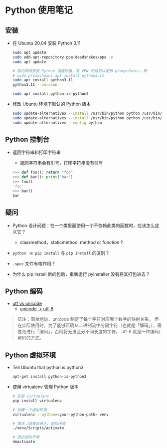 # Python 使用笔记

## 安装

- 在 Ubuntu 20.04 安装 Python 3.11

  ```sh
  sudo apt update
  sudo add-apt-repository ppa:deadsnakes/ppa -y
  sudo apt update

  # 国内网络安装 Python 速度较慢，有 VPN 的话可以使用 proxychains，即
  # sudo proxychains apt install python3.11
  sudo apt install python3.11
  python3.11 --version

  sudo apt install python-is-python3
  ```

- 修改 Ubuntu 环境下默认的 Python 版本

  ```sh
  sudo update-alternatives --install /usr/bin/python python /usr/bin/python3.8 1
  sudo update-alternatives --install /usr/bin/python python /usr/bin/python3.11 2
  sudo update-alternatives --config python
  ```

## Python 控制台

- 返回字符串和打印字符串
  - 返回字符串会有引号，打印字符串没有引号

  ```python
  >>> def foo(): return "foo"
  >>> def bar(): print("bar")
  >>> foo()
  'foo'
  >>> bar()
  bar
  ```

## 疑问

- Python 设计问题：在一个类里面使用一个不依赖此类的函数时，应该怎么定义它？
  - classmethod，staticmethod, method or function ?

- `python -m pip install` 与  `pip install` 的区别？
- `.spec` 文件有啥作用？
- 为什么 pip install 新的包后，重新运行 pyinstaller 没有将其打包进去？

## Python 编码

- [utf vs unicode][1]
  - [unicode -> utf-8][2]

> 伍注：简单地说，unicode 制定了每个字符对应哪个数字的映射关系。
> 但在实际使用时，为了能够正确从二进制流中分隔字符（也就是「解码」），需要先进行「编码」，否则将无法区分不同长度的字符。
> utf-8 就是一种编码/解码的方式。

## Python 虚拟环境

- Tell Ubuntu that python is python3

  ```sh
  apt-get install python-is-python3
  ```

- 使用 virtualenv 管理 Python 版本

  ```sh
  # 安装 virtualenv
  pip install virtualenv

  # 创建一个虚拟环境
  virtualenv --python=<your-python-path> venv

  # 激活（或者说进入）虚拟环境
  ./venv/Scripts/activate

  # 退出虚拟环境
  deactivate
  ```

  [1]: https://stackoverflow.com/a/643810
  [2]: https://stackoverflow.com/a/27939161
